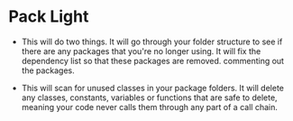 # Pack Light

* This will do two things.  It will go through your folder structure to see if there are any packages that you're no longer using.  It will fix the dependency list so that these packages are removed. commenting out the packages.

* This will scan for unused classes in your package folders.  It will delete any classes, constants, variables or functions that are safe to delete, meaning your code never calls them through any part of a call chain.  
